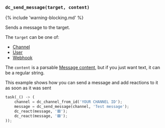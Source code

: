 ### `dc_send_message(target, content)`

{% include 'warning-blocking.md' %}

Sends a message to the target.

The `target` can be one of:

* [Channel](/values/channel.md)
* [User](/values/user.md)
* [Webhook](/values/webhook.md)

The `content` is a parsable [Message content](/parsables/message-content.md), but if you just want text, it can be a regular string.

This example shows how you can send a message and add reactions to it as soon as it was sent

```py
task(_() -> (
    channel = dc_channel_from_id('YOUR CHANNEL ID');
    message = dc_send_message(channel, 'Test message');
    dc_react(message, '🟥');
    dc_react(message, '🟩');
));
```